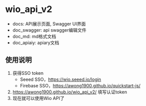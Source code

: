 # wio_api_v2

- docs: API展示页面, Swagger UI界面
- doc_swagger: api swagger编辑文件
- doc_md: md格式文档
- doc_apiaiy: apiary文档

## 使用说明
1. 获得SSO token
    - Seeed SSO，https://wio.seeed.io/login
    - Firebase SSO，https://awong1900.github.io/quickstart-js/
2. https://awong1900.github.io/wio_api_v2/ 填写认证token
3. 现在就可以使用Wio API了
